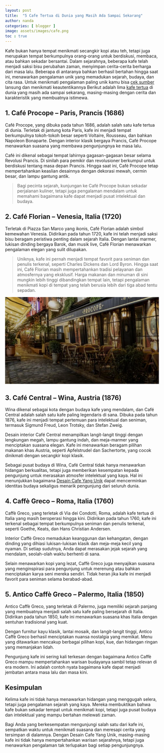 ```yaml
---
layout: post
title:  "5 Cafe Tertua di Dunia yang Masih Ada Sampai Sekarang"
author: nanda
categories: [ blogger ]
image: assets/images/cafe.png
toc : true
---
```


Kafe bukan hanya tempat menikmati secangkir kopi atau teh, tetapi juga merupakan tempat berkumpulnya orang-orang untuk berdiskusi, membaca, atau bahkan sekadar bersantai. Dalam sejarahnya, beberapa kafe telah menjadi saksi bisu perubahan zaman, menyimpan cerita-cerita berharga dari masa lalu. Beberapa di antaranya bahkan berhasil bertahan hingga saat ini, menawarkan pengalaman unik yang memadukan sejarah, budaya, dan cita rasa. Untuk menikmati pengalaman paling unik kamu bisa [cek sumber](https://www.thestarliteroomelmira.com/) lansung dan menikmati keautentikannya
Berikut adalah lima [kafe tertua](https://pediaku.id/5-cafe-tertua-di-dunia/) di dunia yang masih ada sampai sekarang, masing-masing dengan cerita dan karakteristik yang membuatnya istimewa.

## 1. Café Procope – Paris, Prancis (1686)
Café Procope, yang dibuka pada tahun 1686, adalah salah satu kafe tertua di dunia. Terletak di jantung kota Paris, kafe ini menjadi tempat berkumpulnya tokoh-tokoh besar seperti Voltaire, Rousseau, dan bahkan Napoleon Bonaparte. Dengan interior klasik bergaya Prancis, Café Procope menawarkan suasana yang membawa pengunjungnya ke masa lalu.

Café ini dikenal sebagai tempat lahirnya gagasan-gagasan besar selama Revolusi Prancis. Di sinilah para pemikir dan revolusioner berkumpul untuk berdiskusi tentang masa depan Prancis. Hingga saat ini, Café Procope tetap mempertahankan keaslian desainnya dengan dekorasi mewah, cermin besar, dan lampu gantung antik.

> Bagi pecinta sejarah, kunjungan ke Café Procope bukan sekadar perjalanan kuliner, tetapi juga pengalaman mendalam untuk memahami bagaimana kafe dapat menjadi pusat intelektual dan budaya.

## 2. Café Florian – Venesia, Italia (1720)
Terletak di Piazza San Marco yang ikonis, Café Florian adalah simbol kemewahan Venesia. Didirikan pada tahun 1720, kafe ini telah menjadi saksi bisu beragam peristiwa penting dalam sejarah Italia. Dengan lantai marmer, lukisan dinding bergaya Barok, dan musik live, Café Florian menawarkan pengalaman elegan yang sulit dilupakan.

> Uniknya, kafe ini pernah menjadi tempat favorit para seniman dan penulis terkenal, seperti Charles Dickens dan Lord Byron. Hingga saat ini, Café Florian masih mempertahankan tradisi pelayanan dan atmosfernya yang eksklusif. Harga makanan dan minuman di sini mungkin lebih tinggi dibandingkan tempat lain, tetapi pengalaman menikmati kopi di tempat yang telah berusia lebih dari tiga abad tentu sepadan.

![Cafe paling tua di dunia](/assets/images/cafe.png)


## 3. Café Central – Wina, Austria (1876)
Wina dikenal sebagai kota dengan budaya kafe yang mendalam, dan Café Central adalah salah satu kafe paling legendaris di sana. Dibuka pada tahun 1876, kafe ini menjadi tempat pertemuan para intelektual dan seniman, termasuk Sigmund Freud, Leon Trotsky, dan Stefan Zweig.

Desain interior Café Central menampilkan langit-langit tinggi dengan lengkungan megah, lampu gantung indah, dan meja-marmer yang menciptakan suasana elegan. Kafe ini menawarkan beragam pilihan makanan khas Austria, seperti Apfelstrudel dan Sachertorte, yang cocok dinikmati dengan secangkir kopi klasik.

Sebagai pusat budaya di Wina, Café Central tidak hanya menawarkan hidangan berkualitas, tetapi juga memberikan kesempatan kepada pengunjung untuk merasakan atmosfer intelektual yang kaya. Hal ini menunjukkan bagaimana [Desain Cafe Yang Unik](https://www.thestarliteroomelmira.com/7-desain-cafe-yang-unik-di-dunia/) dapat mencerminkan identitas budaya sekaligus menarik pengunjung dari seluruh dunia.

## 4. Caffè Greco – Roma, Italia (1760)
Caffè Greco, yang terletak di Via dei Condotti, Roma, adalah kafe tertua di Italia yang masih beroperasi hingga kini. Didirikan pada tahun 1760, kafe ini terkenal sebagai tempat berkumpulnya seniman dan penulis terkenal, seperti Goethe, Keats, dan Hans Christian Andersen.

Interior Caffè Greco memadukan keanggunan dan kehangatan, dengan dinding yang dihiasi lukisan-lukisan klasik dan meja-meja kecil yang nyaman. Di setiap sudutnya, Anda dapat merasakan jejak sejarah yang mendalam, seolah-olah waktu berhenti di sana.

Selain menawarkan kopi yang lezat, Caffè Greco juga menyajikan suasana yang menginspirasi para pengunjung untuk merenung atau bahkan menciptakan karya seni mereka sendiri. Tidak heran jika kafe ini menjadi favorit para seniman selama berabad-abad.

## 5. Antico Caffè Greco – Palermo, Italia (1850)
Antico Caffè Greco, yang terletak di Palermo, juga memiliki sejarah panjang yang membuatnya menjadi salah satu kafe paling bersejarah di Italia. Didirikan pada tahun 1850, kafe ini menawarkan suasana khas Italia dengan sentuhan tradisional yang kuat.

Dengan furnitur kayu klasik, lantai mosaik, dan langit-langit tinggi, Antico Caffè Greco berhasil menciptakan nuansa nostalgia yang memikat. Menu yang ditawarkan mencakup berbagai pilihan kopi, kue, dan hidangan ringan yang memanjakan lidah.

Pengunjung kafe ini sering kali terkesan dengan bagaimana Antico Caffè Greco mampu mempertahankan warisan budayanya sambil tetap relevan di era modern. Ini adalah contoh nyata bagaimana kafe dapat menjadi jembatan antara masa lalu dan masa kini.

## Kesimpulan
Kelima kafe ini tidak hanya menawarkan hidangan yang menggugah selera, tetapi juga pengalaman sejarah yang kaya. Mereka membuktikan bahwa kafe bukan sekadar tempat untuk menikmati kopi, tetapi juga pusat budaya dan intelektual yang mampu bertahan melewati zaman.

Bagi Anda yang berkesempatan mengunjungi salah satu dari kafe ini, sempatkan waktu untuk menikmati suasana dan meresapi cerita yang tersimpan di dalamnya. Dengan Desain Cafe Yang Unik, masing-masing kafe ini tidak hanya mempertahankan warisan sejarahnya, tetapi juga menawarkan pengalaman tak terlupakan bagi setiap pengunjungnya.




